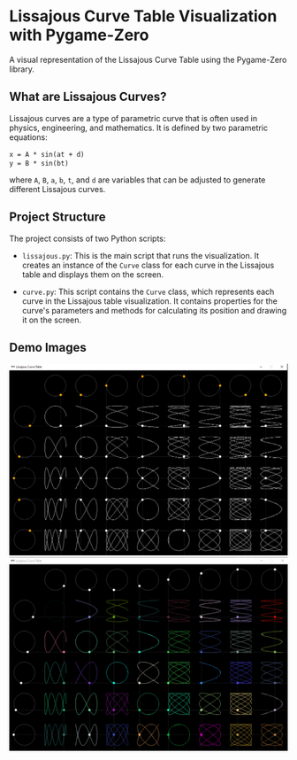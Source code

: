 # Lissajous Curve Table Visualization with Pygame-Zero

A visual representation of the Lissajous Curve Table using the Pygame-Zero library.

## What are Lissajous Curves?

Lissajous curves are a type of parametric curve that is often used in physics, engineering, and mathematics. It is defined by two parametric equations:

```
x = A * sin(at + d)
y = B * sin(bt)
```


where `A`, `B`, `a`, `b`, `t`, and `d` are variables that can be adjusted to generate different Lissajous curves.

## Project Structure

The project consists of two Python scripts:

- `lissajous.py`: This is the main script that runs the visualization. It creates an instance of the `Curve` class for each curve in the Lissajous table and displays them on the screen.

- `curve.py`: This script contains the `Curve` class, which represents each curve in the Lissajous table visualization. It contains properties for the curve's parameters and methods for calculating its position and drawing it on the screen.

## Demo Images

![demo1](/screenshots/Screenshot_1.png)
![demo2](/screenshots/Screenshot_2.png)
